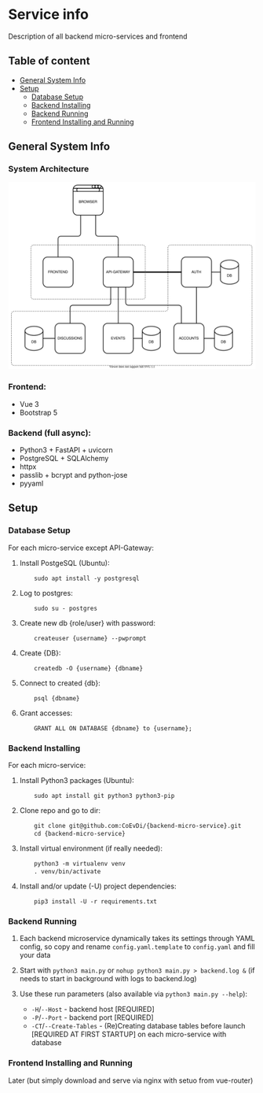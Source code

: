 # Service info

Description of all backend micro-services and frontend


## Table of content

- [General System Info](#General-System-Info)
- [Setup](#Setup)
    -   [Database Setup](#Database-Setup)
    -   [Backend Installing](#Backend-Installing)
    -   [Backend Running](#Backend-Running)
    -   [Frontend Installing and Running](#Frontend-Installing-and-Running)


## General System Info

### System Architecture
![System Architecture SVG was here](./system-architecture.svg)

### Frontend:
-   Vue 3
-   Bootstrap 5

### Backend (full async):
-   Python3 + FastAPI + uvicorn
-   PostgreSQL + SQLAlchemy
-   httpx
-   passlib + bcrypt and python-jose
-   pyyaml


## Setup

### Database Setup

For each micro-service except API-Gateway:

1.  Install PostgeSQL (Ubuntu):

            sudo apt install -y postgresql

2.  Log to postgres:

            sudo su - postgres

3.  Create new db {role/user} with password:

            createuser {username} --pwprompt

4.  Create {DB}:

            createdb -O {username} {dbname}

5.  Connect to created {db}:

            psql {dbname}


6.  Grant accesses:

            GRANT ALL ON DATABASE {dbname} to {username};


### Backend Installing

For each micro-service:

1.  Install Python3 packages (Ubuntu):
        
            sudo apt install git python3 python3-pip

2.  Clone repo and go to dir:

            git clone git@github.com:CoEvDi/{backend-micro-service}.git
            cd {backend-micro-service}

3.  Install virtual environment (if really needed):
            
            python3 -m virtualenv venv
            . venv/bin/activate
    
4.  Install and/or update (-U) project dependencies:

            pip3 install -U -r requirements.txt


### Backend Running

1.  Each backend microservice dynamically takes its settings through YAML config, so copy and rename `config.yaml.template` to `config.yaml` and fill your data

2.  Start with `python3 main.py` or `nohup python3 main.py > backend.log &` (if needs to start in background with logs to backend.log)

3. Use these run parameters (also available via `python3 main.py --help`):
    -   `-H`/`--Host` - backend host [REQUIRED]
    -   `-P`/`--Port` - backend port [REQUIRED]
    -   `-CT`/`--Create-Tables` - (Re)Creating database tables before launch [REQUIRED AT FIRST STARTUP] on each micro-service with database


### Frontend Installing and Running

Later (but simply download and serve via nginx with setuo from vue-router)
